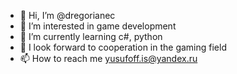 - 👋 Hi, I’m @dregorianec
- 👀 I’m interested in game development
- 🌱 I’m currently learning c#, python
- 💞️ I look forward to cooperation in the gaming field
- 📫 How to reach me yusufoff.is@yandex.ru

<!---
dregorianec/dregorianec is a ✨ special ✨ repository because its `README.md` (this file) appears on your GitHub profile.
You can click the Preview link to take a look at your changes.
--->
